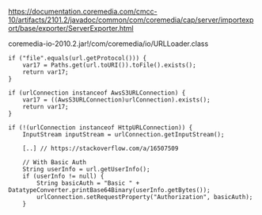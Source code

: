 https://documentation.coremedia.com/cmcc-10/artifacts/2101.2/javadoc/common/com/coremedia/cap/server/importexport/base/exporter/ServerExporter.html

coremedia-io-2010.2.jar!/com/coremedia/io/URLLoader.class
```
if ("file".equals(url.getProtocol())) {
    var17 = Paths.get(url.toURI()).toFile().exists();
    return var17;
}

if (urlConnection instanceof AwsS3URLConnection) {
    var17 = ((AwsS3URLConnection)urlConnection).exists();
    return var17;
}
 
if (!(urlConnection instanceof HttpURLConnection)) {
    InputStream inputStream = urlConnection.getInputStream();
    
    [..] // https://stackoverflow.com/a/16507509
    
    // With Basic Auth
    String userInfo = url.getUserInfo();
    if (userInfo != null) {
        String basicAuth = "Basic " + DatatypeConverter.printBase64Binary(userInfo.getBytes());
        urlConnection.setRequestProperty("Authorization", basicAuth);
    }
```
